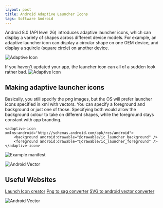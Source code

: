 ```yaml
---
layout: post
title: Android Adaptive Launcher Icons
tags: Software Android
---
```

Android 8.0 (API level 26) introduces adaptive launcher icons, which can display a variety of shapes across different device models. For example, an adaptive launcher icon can display a circular shape on one OEM device, and display a squircle (square circle) on another device.

![Adaptive Icon](https://developer.android.com/guide/practices/ui_guidelines/images/NB_Icon_Mask_Shapes_Ext_02.gif)

If you haven't updated your app, the launcher icon can all of a sudden look rather bad.
![Adaptive Icon](https://cdn-images-1.medium.com/max/1600/1*pK3VrY7GMQ2bGylStOLnYg.png)

## Making adaptive launcher icons

Basically, you still specify the png images, but the OS will prefer launcher icons specified in xml with vectors. You can specify a foreground and background or just one of those. Specifying both would allow the background colour to take on different shapes, while the foreground stays constant with app branding.

```
<adaptive-icon xmlns:android="http://schemas.android.com/apk/res/android">
    <background android:drawable="@drawable/ic_launcher_background" />
    <foreground android:drawable="@drawable/ic_launcher_foreground" />
</adaptive-icon>
```

![Example manifest](https://drive.google.com/uc?export=view&id=15oPCWvcyyBC4q-KN7nq5OHkZ8VK5ntZY)

![Android Vector](https://drive.google.com/uc?export=view&id=1B4XXidfI3dsWQvacwDQPrc1VA3039G_t)

## Useful Websites

[Launch Icon creator](https://jgilfelt.github.io/AndroidAssetStudio/icons-launcher.html)
[Png to sag converter](https://www.pngtosvg.com/)
[SVG to android vector converter](https://svg2vector.com/)


![Android Vector](https://drive.google.com/uc?export=view&id=1DWXez0FhTjSxRqvgjqPncTyNWkrtUEFn)
